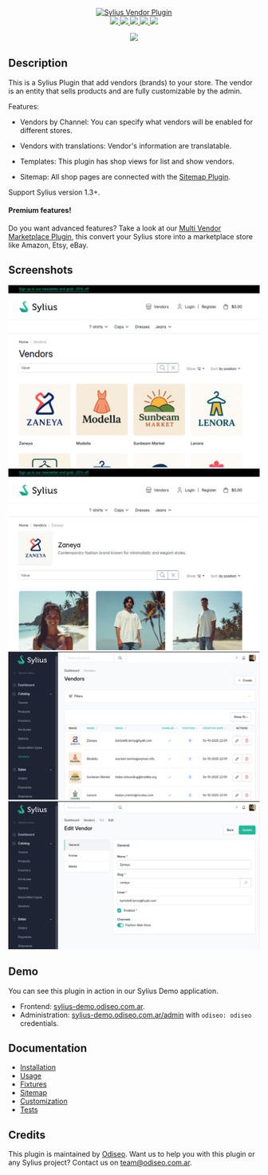 <p align="center">
    <a href="https://odiseo.com.ar/" target="_blank" title="Odiseo">
        <img src="https://github.com/odiseoteam/SyliusVendorPlugin/blob/master/sylius-vendor-plugin.png" alt="Sylius Vendor Plugin" />
    </a>
    <br />
    <a href="https://packagist.org/packages/odiseoteam/sylius-vendor-plugin" title="License" target="_blank">
        <img src="https://img.shields.io/packagist/l/odiseoteam/sylius-vendor-plugin.svg" />
    </a>
    <a href="https://packagist.org/packages/odiseoteam/sylius-vendor-plugin" title="Version" target="_blank">
        <img src="https://img.shields.io/packagist/v/odiseoteam/sylius-vendor-plugin.svg" />
    </a>
    <a href="http://travis-ci.org/odiseoteam/SyliusVendorPlugin" title="Build status" target="_blank">
        <img src="https://img.shields.io/travis/odiseoteam/SyliusVendorPlugin/master.svg" />
    </a>
    <a href="https://scrutinizer-ci.com/g/odiseoteam/SyliusVendorPlugin/" title="Scrutinizer" target="_blank">
        <img src="https://img.shields.io/scrutinizer/g/odiseoteam/SyliusVendorPlugin.svg" />
    </a>
    <a href="https://packagist.org/packages/odiseoteam/sylius-vendor-plugin" title="Total Downloads" target="_blank">
        <img src="https://poser.pugx.org/odiseoteam/sylius-vendor-plugin/downloads" />
    </a>
</p>
<p align="center"><a href="https://sylius.com/partners/odiseo/" target="_blank"><img src="https://github.com/odiseoteam/SyliusVendorPlugin/blob/master/badge-partner-by-sylius.png" width="140"></a></p>

## Description

This is a Sylius Plugin that add vendors (brands) to your store. The vendor is an entity that sells products and are fully customizable by the admin.

Features:

* Vendors by Channel: You can specify what vendors will be enabled for different stores.

* Vendors with translations: Vendor's information are translatable.

* Templates: This plugin has shop views for list and show vendors.

* Sitemap: All shop pages are connected with the [Sitemap Plugin](https://github.com/stefandoorn/sitemap-plugin).

Support Sylius version 1.3+.

#### Premium features!

Do you want advanced features? Take a look at our [Multi Vendor Marketplace Plugin](https://odiseo.io/plugins-and-bundles/premium/sylius-mvm-plugin), this convert your Sylius store into a marketplace store like Amazon, Etsy, eBay.

## Screenshots

<img src="https://github.com/odiseoteam/SyliusVendorPlugin/blob/master/screenshot_1.png" alt="Vendors admin list" width="650">
<img src="https://github.com/odiseoteam/SyliusVendorPlugin/blob/master/screenshot_2.png" alt="Vendors admin product edit" width="650">
<img src="https://github.com/odiseoteam/SyliusVendorPlugin/blob/master/screenshot_3.png" alt="Vendors shop index" width="650">
<img src="https://github.com/odiseoteam/SyliusVendorPlugin/blob/master/screenshot_4.png" alt="Vendors shop show" width="650">

## Demo

You can see this plugin in action in our Sylius Demo application.

- Frontend: [sylius-demo.odiseo.com.ar](https://sylius-demo.odiseo.com.ar).
- Administration: [sylius-demo.odiseo.com.ar/admin](https://sylius-demo.odiseo.com.ar/admin) with `odiseo: odiseo` credentials.

## Documentation

- [Installation](doc/installation.md)
- [Usage](doc/usage.md)
- [Fixtures](doc/fixtures.md)
- [Sitemap](doc/sitemap.md)
- [Customization](doc/customization.md)
- [Tests](doc/tests.md)


## Credits

This plugin is maintained by <a href="https://odiseo.io">Odiseo</a>. Want us to help you with this plugin or any Sylius project? Contact us on <a href="mailto:team@odiseo.com.ar">team@odiseo.com.ar</a>.
